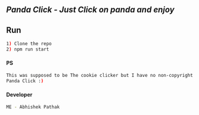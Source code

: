 ## _Panda Click - Just Click on panda and enjoy_

## Run
```sh
1) Clone the repo
2) npm run start
```

#### PS
```sh
This was supposed to be The cookie clicker but I have no non-copyright image of cookie So, 
Panda Click :) 
```

#### Developer
```sh
ME - Abhishek Pathak
```

